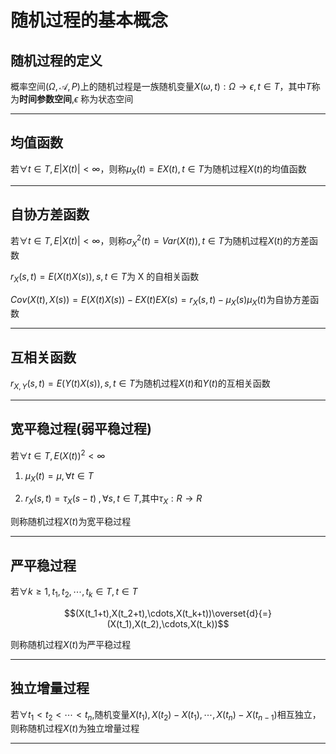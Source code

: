 # 随机过程的基本概念

## 随机过程的定义

概率空间$(\Omega,\mathcal{A},P)$上的随机过程是一族随机变量$X(\omega,t):\Omega\to\epsilon,t\in T$，其中$T$称为**时间参数空间**,$\epsilon$ 称为状态空间

---

## 均值函数
若$\forall t \in T,E|X(t)|<\infty$，则称$\mu_X(t)=EX(t),t\in T$为随机过程$X(t)$的均值函数

---

## 自协方差函数
若$\forall t\in T,E|X(t)|<\infty$，则称$\sigma_X^2(t)=Var(X(t)),t\in T$为随机过程$X(t)$的方差函数

$r_X(s,t)=E(X(t)X(s)),s,t\in T$为 X 的自相关函数

$Cov(X(t),X(s))=E(X(t)X(s))-EX(t)EX(s)=r_X(s,t)-\mu_X(s)\mu_X(t)$为自协方差函数

---

## 互相关函数

$r_{X,Y}(s,t)=E(Y(t)X(s)),s,t\in T$为随机过程$X(t)$和$Y(t)$的互相关函数

---

## 宽平稳过程(弱平稳过程)

若$\forall t\in T,E(X(t))^2<\infty$

1. $\mu_X(t)=\mu,\forall t\in T$

2. $r_X(s,t)=\tau_X(s-t)\;,\forall s,t\in T$,其中$\tau_X:R\to R$

则称随机过程$X(t)$为宽平稳过程

---

## 严平稳过程

若$\forall k\geq 1,t_1,t_2,\cdots,t_k\in T,t\in T$

$$(X(t_1+t),X(t_2+t),\cdots,X(t_k+t))\overset{d}{=}(X(t_1),X(t_2),\cdots,X(t_k))$$

则称随机过程$X(t)$为严平稳过程

---

## 独立增量过程

若$\forall t_1<t_2<\cdots<t_n$,随机变量$X(t_1),X(t_2)-X(t_1),\cdots,X(t_n)-X(t_{n-1})$相互独立，则称随机过程$X(t)$为独立增量过程

---




